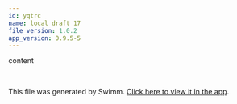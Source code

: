 ```yaml
---
id: yqtrc
name: local draft 17
file_version: 1.0.2
app_version: 0.9.5-5
---
```


content




<br/>

This file was generated by Swimm. [Click here to view it in the app](http://localhost:5003/repos/Z2l0aHViJTNBJTNBYXplcm90aGNvcmUtd290bGslM0ElM0FtYW96U3dpbW0=/docs/yqtrc).